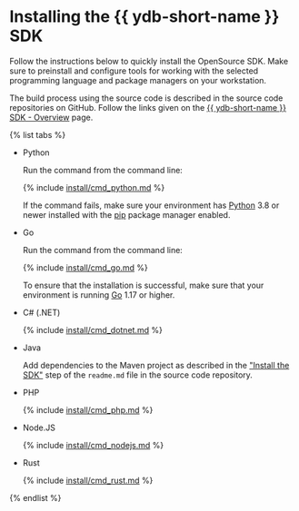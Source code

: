 # Installing the {{ ydb-short-name }} SDK

Follow the instructions below to quickly install the OpenSource SDK. Make sure to preinstall and configure tools for working with the selected programming language and package managers on your workstation.

The build process using the source code is described in the source code repositories on GitHub. Follow the links given on the [{{ ydb-short-name }} SDK - Overview](../index.md) page.

{% list tabs %}

- Python

  Run the command from the command line:

  {% include [install/cmd_python.md](install/cmd_python.md) %}

  If the command fails, make sure your environment has [Python](https://www.python.org/downloads/) 3.8 or newer installed with the [pip](https://pypi.org/project/pip/) package manager enabled.

- Go

  Run the command from the command line:

  {% include [install/cmd_go.md](install/cmd_go.md) %}

  To ensure that the installation is successful, make sure that your environment is running [Go](https://go.dev/doc/install) 1.17 or higher.

- C# (.NET)

  {% include [install/cmd_dotnet.md](install/cmd_dotnet.md) %}

- Java

  Add dependencies to the Maven project as described in the ["Install the SDK"](https://github.com/ydb-platform/ydb-java-sdk#install-the-sdk) step of the `readme.md` file in the source code repository.

- PHP

  {% include [install/cmd_php.md](install/cmd_php.md) %}

- Node.JS

  {% include [install/cmd_nodejs.md](install/cmd_nodejs.md) %}

- Rust

  {% include [install/cmd_rust.md](install/cmd_rust.md) %}

{% endlist %}


